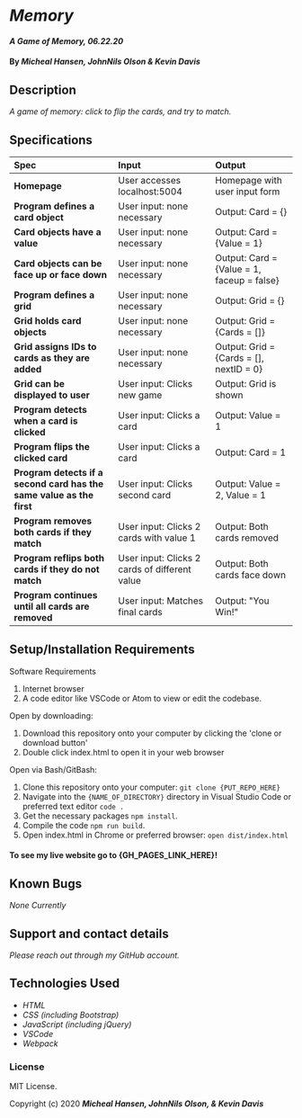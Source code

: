 # _Memory_

#### _A Game of Memory, 06.22.20_

#### By _**Micheal Hansen, JohnNils Olson & Kevin Davis**_

## Description

_A game of memory: click to flip the cards, and try to match._

## Specifications

| Spec | Input | Output |
| :-------------     | :------------- | :------------- |
| **Homepage** | User accesses localhost:5004 | Homepage with user input form |
| **Program defines a card object** | User input: none necessary | Output: Card = {} |
| **Card objects have a value** | User input: none necessary | Output: Card = {Value = 1} |
| **Card objects can be face up or face down** | User input: none necessary | Output: Card = {Value = 1, faceup = false} |
| **Program defines a grid** | User input: none necessary | Output: Grid = {} |
| **Grid holds card objects** | User input: none necessary | Output: Grid = {Cards = []} |
| **Grid assigns IDs to cards as they are added** | User input: none necessary | Output: Grid = {Cards = [], nextID = 0} |
| **Grid can be displayed to user** | User input: Clicks new game | Output: Grid is shown |
| **Program detects when a card is clicked** | User input: Clicks a card | Output: Value = 1 |
| **Program flips the clicked card** | User input: Clicks a card | Output: Card = 1 |
| **Program detects if a second card has the same value as the first** | User input: Clicks second card | Output: Value = 2, Value = 1 |
| **Program removes both cards if they match** | User input: Clicks 2 cards with value 1 | Output: Both cards removed |
| **Program reflips both cards if they do not match** | User input: Clicks 2 cards of different value | Output: Both cards face down |
| **Program continues until all cards are removed** | User input: Matches final cards | Output: "You Win!" |



## Setup/Installation Requirements

Software Requirements
1. Internet browser
2. A code editor like VSCode or Atom to view or edit the codebase.

Open by downloading:
1. Download this repository onto your computer by clicking the 'clone or download button'
2. Double click index.html to open it in your web browser

Open via Bash/GitBash:
1. Clone this repository onto your computer:
`git clone {PUT_REPO_HERE}`
2. Navigate into the `{NAME_OF_DIRECTORY}` directory in Visual Studio Code or preferred text editor
`code .`
3. Get the necessary packages `npm install`.
4. Compile the code `npm run build`.
5. Open index.html in Chrome or preferred browser:
`open dist/index.html`

#### To see my live website go to {GH_PAGES_LINK_HERE}!


## Known Bugs

_None Currently_

## Support and contact details

_Please reach out through my GitHub account._

## Technologies Used

* _HTML_
* _CSS (including Bootstrap)_
* _JavaScript (including jQuery)_
* _VSCode_
* _Webpack_

### License

MIT License.

Copyright (c) 2020 **_Micheal Hansen, JohnNils Olson, & Kevin Davis_**
